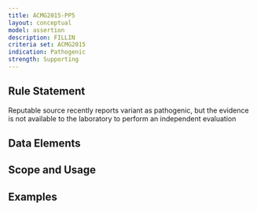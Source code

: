 ```yaml
---
title: ACMG2015-PP5
layout: conceptual
model: assertion
description: FILLIN
criteria set: ACMG2015
indication: Pathogenic
strength: Supporting
---
```


Rule Statement
--------------
Reputable source recently reports variant as pathogenic, but the evidence is not available to the laboratory to perform an independent evaluation

Data Elements
-------------

Scope and Usage
---------------

Examples
--------
